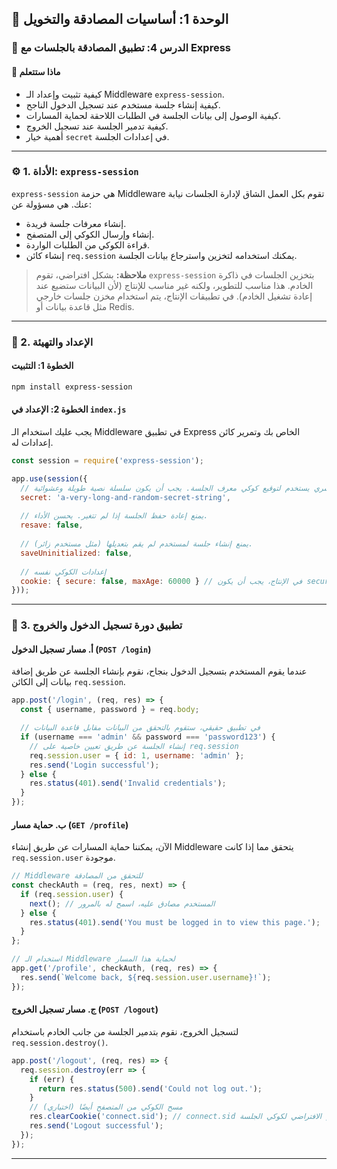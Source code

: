 ## 🔑 الوحدة 1: أساسيات المصادقة والتخويل

### 📘 الدرس 4: تطبيق المصادقة بالجلسات مع Express

#### 🧠 **ماذا ستتعلم**
* كيفية تثبيت وإعداد الـ Middleware `express-session`.
* كيفية إنشاء جلسة مستخدم عند تسجيل الدخول الناجح.
* كيفية الوصول إلى بيانات الجلسة في الطلبات اللاحقة لحماية المسارات.
* كيفية تدمير الجلسة عند تسجيل الخروج.
* أهمية خيار `secret` في إعدادات الجلسة.

---
### ⚙️ 1. الأداة: `express-session`
`express-session` هي حزمة Middleware تقوم بكل العمل الشاق لإدارة الجلسات نيابة عنك. هي مسؤولة عن:
* إنشاء معرفات جلسة فريدة.
* إنشاء وإرسال الكوكي إلى المتصفح.
* قراءة الكوكي من الطلبات الواردة.
* إنشاء كائن `req.session` يمكنك استخدامه لتخزين واسترجاع بيانات الجلسة.

> **ملاحظة:** بشكل افتراضي، تقوم `express-session` بتخزين الجلسات في ذاكرة الخادم. هذا مناسب للتطوير، ولكنه غير مناسب للإنتاج (لأن البيانات ستضيع عند إعادة تشغيل الخادم). في تطبيقات الإنتاج، يتم استخدام مخزن جلسات خارجي مثل قاعدة بيانات أو Redis.

---
### 🔧 2. الإعداد والتهيئة

#### **الخطوة 1: التثبيت**
```bash
npm install express-session
```

#### **الخطوة 2: الإعداد في `index.js`**
يجب عليك استخدام الـ Middleware في تطبيق Express الخاص بك وتمرير كائن إعدادات له.
```javascript
const session = require('express-session');

app.use(session({
  // مفتاح سري يستخدم لتوقيع كوكي معرف الجلسة. يجب أن يكون سلسلة نصية طويلة وعشوائية.
  secret: 'a-very-long-and-random-secret-string', 
  
  // يمنع إعادة حفظ الجلسة إذا لم تتغير. يحسن الأداء.
  resave: false,
  
  // يمنع إنشاء جلسة لمستخدم لم يقم بتعديلها (مثل مستخدم زائر).
  saveUninitialized: false,
  
  // إعدادات الكوكي نفسه
  cookie: { secure: false, maxAge: 60000 } // في الإنتاج، يجب أن يكون secure: true
}));
```
---
### 🔐 3. تطبيق دورة تسجيل الدخول والخروج

#### **أ. مسار تسجيل الدخول (`POST /login`)**
عندما يقوم المستخدم بتسجيل الدخول بنجاح، نقوم بإنشاء الجلسة عن طريق إضافة بيانات إلى الكائن `req.session`.
```javascript
app.post('/login', (req, res) => {
  const { username, password } = req.body;

  // في تطبيق حقيقي، ستقوم بالتحقق من البيانات مقابل قاعدة البيانات
  if (username === 'admin' && password === 'password123') {
    // إنشاء الجلسة عن طريق تعيين خاصية على req.session
    req.session.user = { id: 1, username: 'admin' };
    res.send('Login successful');
  } else {
    res.status(401).send('Invalid credentials');
  }
});
```
#### **ب. حماية مسار (`GET /profile`)**
الآن، يمكننا حماية المسارات عن طريق إنشاء Middleware يتحقق مما إذا كانت `req.session.user` موجودة.
```javascript
// Middleware للتحقق من المصادقة
const checkAuth = (req, res, next) => {
  if (req.session.user) {
    next(); // المستخدم مصادق عليه، اسمح له بالمرور
  } else {
    res.status(401).send('You must be logged in to view this page.');
  }
};

// استخدام الـ Middleware لحماية هذا المسار
app.get('/profile', checkAuth, (req, res) => {
  res.send(`Welcome back, ${req.session.user.username}!`);
});
```

#### **ج. مسار تسجيل الخروج (`POST /logout`)**
لتسجيل الخروج، نقوم بتدمير الجلسة من جانب الخادم باستخدام `req.session.destroy()`.
```javascript
app.post('/logout', (req, res) => {
  req.session.destroy(err => {
    if (err) {
      return res.status(500).send('Could not log out.');
    }
    // مسح الكوكي من المتصفح أيضًا (اختياري)
    res.clearCookie('connect.sid'); // connect.sid هو الاسم الافتراضي لكوكي الجلسة
    res.send('Logout successful');
  });
});
```
---

